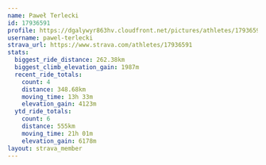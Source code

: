 ```yaml
---
name: Paweł Terlecki
id: 17936591
profile: https://dgalywyr863hv.cloudfront.net/pictures/athletes/17936591/5577025/4/large.jpg
username: pawel-terlecki
strava_url: https://www.strava.com/athletes/17936591
stats:
  biggest_ride_distance: 262.38km
  biggest_climb_elevation_gain: 1987m
  recent_ride_totals:
    count: 4
    distance: 348.68km
    moving_time: 13h 33m
    elevation_gain: 4123m
  ytd_ride_totals:
    count: 6
    distance: 555km
    moving_time: 21h 01m
    elevation_gain: 6178m
layout: strava_member
--- 
```

